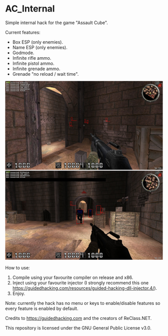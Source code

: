 # AC_Internal

Simple internal hack for the game "Assault Cube".


Current features:
- Box ESP (only enemies).
- Name ESP (only enemies).
- Godmode.
- Infinite rifle ammo.
- Infinite pistol ammo.
- Infinite grenade ammo.
- Grenade "no reload / wait time".

![alt text](https://raw.githubusercontent.com/byt3m/AC_Internal/master/ss1.jpg)
![alt text](https://raw.githubusercontent.com/byt3m/AC_Internal/master/ss0.jpg)


How to use:
1. Compile using your favourite compiler on release and x86.
2. Inject using your favourite injector (I strongly recommend this one https://guidedhacking.com/resources/guided-hacking-dll-injector.4/).
3. Enjoy.


Note: currently the hack has no menu or keys to enable/disable features so every feature is enabled by default.

Credits to https://guidedhacking.com and the creators of ReClass.NET.

This repository is licensed under the GNU General Public License v3.0.
